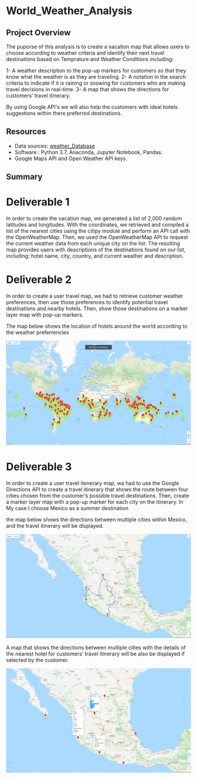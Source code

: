 # World_Weather_Analysis

## Project Overview

The puporse of this analysis is to create a vacation map that allows users to choose according to weather criteria and identify their next travel destinations based on Temprature and Weather Conditions including:

1- A weather description to the pop-up markers for customers so that they know what the weather is as they are traveling.
2- A notation in the search criteria to indicate if it is raining or snowing for customers who are making travel decisions in real-time.
3- A map that shows the directions for customers’ travel itinerary.

By using Google API's we will also help the customers with ideal hotels suggestions within there preferred destinations.

## Resources

- Data sources: [weather_Database](/weather_Database/WeatherPy_Database.csv)
- Software : Python 3.7, Anaconda, Jupyter Notebook, Pandas.
- Google Maps API and Open Weather API keys.

## Summary 

# Deliverable 1

In order to create the vacation map, we generated a list of 2,000 random latitudes and longitudes. With the coordinates, we retrieved and compiled a list of the nearest cities using the citipy module and perform an API call with the OpenWeatherMap. Then, we used the OpenWeatherMap API to request the current weather data from each unique city on the list. The resulting map provides users with descriptions of the destinations found on our list, including: hotel name, city, country, and current weather and description. 

# Deliverable 2

In order to create a user travel map, we had to retrieve customer weather preferences, then use those preferences to identify potential travel destinations and nearby hotels. Then, show those destinations on a marker layer map with pop-up markers.

The map below shows the location of hotels around the world according to the weather preferrencies

![WeatherPy_vacation_map](/Vacation_search/WeatherPy_vacation_map.png)

# Deliverable 3

In order to create a user travel itenerary map, wa had to use the Google Directions API to create a travel itinerary that shows the route between four cities chosen from the customer’s possible travel destinations. Then, create a marker layer map with a pop-up marker for each city on the itinerary.
In My case I choose Mexico as a summer destination

the map below shows the directions between multiple cities within Mexico, and the travel itinerary will be displayed.

![Vacation_Itinerary](/Vacation_Itinerary/WeatherPy_travel_map.png)

A map that shows the directions between multiple cities with the details of the nearest hotel for customers’ travel itinerary will be also be displayed if selected by the customer.

![WeatherPy_travel_map_markers](/Vacation_Itinerary/WeatherPy_travel_map_markers.png)

